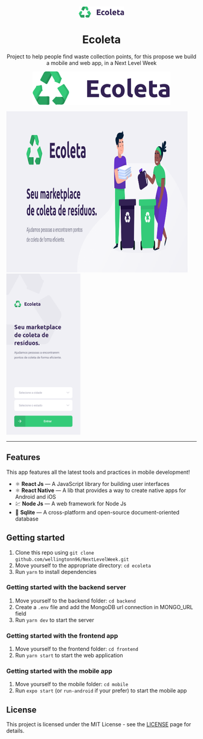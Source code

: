 <h1 align="center">
<br>
  <img src="./logo.svg" alt="TinDev" width="120">
<br>
<br>
Ecoleta
</h1>

<p align="center">
Project to help people find waste collection points, for this propose we build a mobile and web app, in a Next Level Week</p>

<p align="center">
  <a href="https://opensource.org/licenses/MIT">
    <img src="./logo.svg" alt="License MIT">
  </a>
</p>

<div>
  <img src="./banner.png" alt="demo-web" height="425" width="480">
  <img src="./inicio-mobile.svg" alt="demo-mobile" height="425">
</div>

<hr />

## Features

This app features all the latest tools and practices in mobile development!

- ⚛️ **React Js** — A JavaScript library for building user interfaces
- ⚛️ **React Native** — A lib that provides a way to create native apps for Android and iOS
- 💹 **Node Js** — A web framework for Node Js
- 📄 **Sqlite** — A cross-platform and open-source document-oriented database


## Getting started

1. Clone this repo using `git clone github.com/wellingtonn96/NextLevelWeek.git`
2. Move yourself to the appropriate directory: `cd ecoleta`<br />
3. Run `yarn` to install dependencies

### Getting started with the backend server

1. Move yourself to the backend folder: `cd backend`
2. Create a `.env` file and add the MongoDB url connection in MONGO_URL field
3. Run `yarn dev` to start the server

### Getting started with the frontend app

1. Move yourself to the frontend folder: `cd frontend`
2. Run `yarn start` to start the web application

### Getting started with the mobile app

1. Move yourself to the mobile folder: `cd mobile`
2. Run `expo start` (or `run-android` if your prefer) to start the mobile app

## License

This project is licensed under the MIT License - see the [LICENSE](https://opensource.org/licenses/MIT) page for details.
